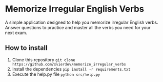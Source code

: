 # Memorize Irregular English Verbs

A simple application designed to help you memorize irregular English verbs. Answer questions to practice and master all the verbs you need for your next exam.

## How to install

1. Clone this repository `git clone https://github.com/xvierdev/memorize_irregular_verbs`
2. Install the dependencies `pip install -r requirements.txt`
3. Execute the help.py file `python src/help.py`